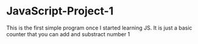 # JavaScript-Project-1
This is the first simple program once I started learning JS. It is just a basic counter that you can add and substract number 1
